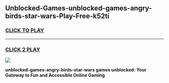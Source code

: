 
## Unblocked-Games-unblocked-games-angry-birds-star-wars-Play-Free-k52ti
<h3>
<a href="https://premium76.site?title=unblocked-games-angry-birds-star-wars&ref=20A">CLICK TO PLAY</a></h3>
<hr>

<h3>
<a href="https://premium76.site?title=unblocked-games-angry-birds-star-wars&ref=20A">CLICK 2 PLAY</a>
  
</h3>

<a href="https://premium76.site?title=unblocked-games-angry-birds-star-wars&ref=20A"><img src="https://clearcache.store/games.png"></a>


**unblocked-games-angry-birds-star-wars games unblocked: Your Gateway to Fun and Accessible Online Gaming**
